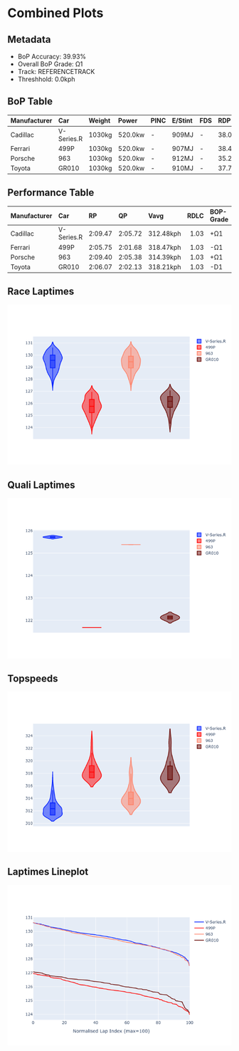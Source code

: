 # Combined Plots

## Metadata

- BoP Accuracy: 39.93%
- Overall BoP Grade: Ω1
- Track: REFERENCETRACK
- Threshhold: 0.0kph

## BoP Table
| Manufacturer   | Car        | Weight   | Power   | PINC   | E/Stint   | FDS   | RDP    | QDP    | TDP    |
|:---------------|:-----------|:---------|:--------|:-------|:----------|:------|:-------|:-------|:-------|
| Cadillac       | V-Series.R | 1030kg   | 520.0kw | -      | 909MJ     | -     | 38.01% | 28.57% | 13.28% |
| Ferrari        | 499P       | 1030kg   | 520.0kw | -      | 907MJ     | -     | 38.44% | 16.67% | 5.59%  |
| Porsche        | 963        | 1030kg   | 520.0kw | -      | 912MJ     | -     | 35.21% | 25.00% | 3.20%  |
| Toyota         | GR010      | 1030kg   | 520.0kw | -      | 910MJ     | -     | 37.75% | 40.00% | 2.44%  |

## Performance Table
| Manufacturer   | Car        | RP      | QP      | Vavg      |   RDLC | BOP-Grade   | Match   |
|:---------------|:-----------|:--------|:--------|:----------|-------:|:------------|:--------|
| Cadillac       | V-Series.R | 2:09.47 | 2:05.72 | 312.48kph |   1.03 | +Ω1         | 20.68%  |
| Ferrari        | 499P       | 2:05.75 | 2:01.68 | 318.47kph |   1.03 | -Ω1         | 47.89%  |
| Porsche        | 963        | 2:09.40 | 2:05.38 | 314.39kph |   1.03 | +Ω1         | 21.51%  |
| Toyota         | GR010      | 2:06.07 | 2:02.13 | 318.21kph |   1.03 | -D1         | 69.64%  |

## Race Laptimes
![Race Laptimes](images/race_violin.png)

## Quali Laptimes
![Quali Laptimes](images/quali_violin.png)

## Topspeeds
![Topspeeds](images/topspeed_violin.png)

## Laptimes Lineplot
![Laptimes Lineplot](images/laptime_line.png)

